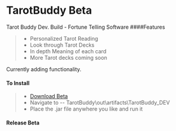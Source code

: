 TarotBuddy Beta
==================
Tarot Buddy Dev. Build - Fortune Telling Software
####Features
>* Personalized Tarot Reading
>* Look through Tarot Decks
>* In depth Meaning of each card
>* More Tarot decks coming soon

Currently adding functionality.

#### To Install
>* [Download Beta](https://github.com/supaFool/TarotBuddy/archive/Dev-Release.zip)  
>* Navigate to -- TarotBuddy\out\artifacts\TarotBuddy_DEV  
>* Place the .jar file anywhere you like and run it  

#### Release Beta


